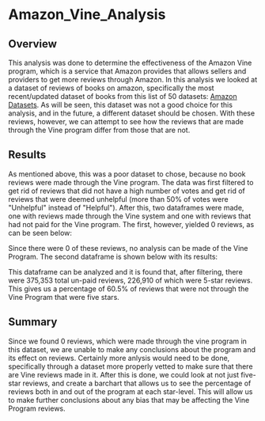 # Amazon_Vine_Analysis
## Overview
This analysis was done to determine the effectiveness of the Amazon Vine program, which is a service that Amazon provides that allows sellers and providers to get more reviews through Amazon. In this analysis we looked at a dataset of reviews of books on amazon, specifically the most recent/updated dataset of books from this list of 50 datasets: [Amazon Datasets](https://s3.amazonaws.com/amazon-reviews-pds/tsv/index.txt). As will be seen, this dataset was not a good choice for this analysis, and in the future, a different dataset should be chosen. With these reviews, however, we can attempt to see how the reviews that are made through the Vine program differ from those that are not.

## Results
As mentioned above, this was a poor dataset to chose, because no book reviews were made through the Vine program. The data was first filtered to get rid of reviews that did not have a high number of votes and get rid of reviews that were deemed unhelpful (more than 50% of votes were "Unhelpful" instead of "Helpful"). After this, two dataframes were made, one with reviews made through the Vine system and one with reviews that had not paid for the Vine program. The first, however, yielded 0 reviews, as can be seen below:

Since there were 0 of these reviews, no analysis can be made of the Vine Program. The second dataframe is shown below with its results:

This dataframe can be analyzed and it is found that, after filtering, there were 375,353 total un-paid reviews, 226,910 of which were 5-star reviews. This gives us a percentage of 60.5% of reviews that were not through the Vine Program that were five stars.

## Summary
Since we found 0 reviews, which were made through the vine program in this dataset, we are unable to make any conclusions about the program and its effect on reviews. Certainly more anlysis would need to be done, specifically through a dataset more properly vetted to make sure that there are Vine reviews made in it. After this is done, we could look at not just five-star reviews, and create a barchart that allows us to see the percentage of reviews both in and out of the program at each star-level. This will allow us to make further conclusions about any bias that may be affecting the Vine Program reviews.
